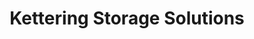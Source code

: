---
title: "Kettering Storage Solutions"
url: /kettering/kettering-storage-solutions/
shop: storage rental
---